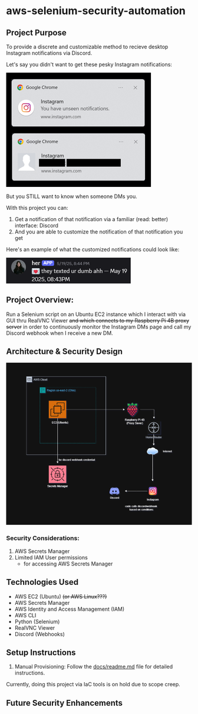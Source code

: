 # aws-selenium-security-automation


## Project Purpose
To provide a discrete and customizable method to recieve desktop Instagram notifications via Discord.

Let's say you didn't want to get these pesky Instagram notifications:

![Example Notification Image](resources/readme-notifications-image.png)

But you STILL want to know when someone DMs you.

With this project you can: 
1. Get a notification of that notification via a familiar (read: better) interface: Discord
2. And you are able to customize the notification of that notification you get

Here's an example of what the customized notifications could look like:

![Discord Notification Image](resources/readme-discord-notification.png)

## Project Overview:
Run a Selenium script on an Ubuntu EC2 instance which I interact with via GUI thru RealVNC Viewer ~~and which connects to my Raspberry Pi 4B proxy server~~ in order to continuously monitor the Instagram DMs page and call my Discord webhook when I receive a new DM.

## Architecture & Security Design
![Architecture Diagram](resources/readme-architecture-design.png)

### Security Considerations:
1. AWS Secrets Manager
2. Limited IAM User permissions
    - for accessing AWS Secrets Manager

## Technologies Used
- AWS EC2 (Ubuntu) ~~(or AWS Linux???)~~
- AWS Secrets Manager
- AWS Identity and Access Management (IAM)
- AWS CLI
- Python (Selenium)
- RealVNC Viewer
- Discord (Webhooks)


## Setup Instructions

1. Manual Provisioning: Follow the [docs/readme.md](docs/README.md) file for detailed instructions.

Currently, doing this project via IaC tools is on hold due to scope creep.


## Future Security Enhancements